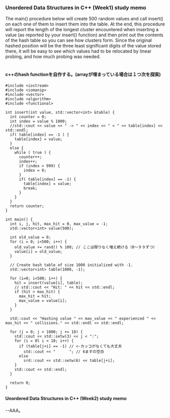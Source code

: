 ### Unordered Data Structures in C++ (Week1) study memo
The main() procedure below will create 500 random values and call insert() on each one of them to insert them into the table. At the end, this procedure will report the length of the longest cluster encountered when inserting a value (as reported by your insert() function) and then print out the contents of the hash table so you can see how clusters form. Since the original hashed position will be the three least significant digits of the value stored there, it will be easy to see which values had to be relocated by linear probing, and how much probing was needed.<br>
<br>
#### c++のhash functionを自作する。(arrayが埋まっている場合は１つ次を探索)
```
#include <iostream>
#include <iomanip>
#include <vector>
#include <algorithm>
#include <functional>

int insert(int value, std::vector<int> &table) {
  int counter = 0;
  int index = value % 1000;
  //std::cout << value << " -> " << index << " < " << table[index] << std::endl;
  if( table[index] == -1 ) {
    table[index] = value;
  }
  else {
    while ( true ) {
      counter++;
      index++;
      if (index > 999) {
        index = 0;
      }
      if( table[index] == -1) {
        table[index] = value;
        break;
      }
    }
  }
  return counter;
}

int main() {
  int i, j, hit, max_hit = 0, max_value = -1;
  std::vector<int> value(500);
  
  int old_value = 0;
  for (i = 0; i<500; i++) {
    old_value += rand() % 100; // ここは限りなく増え続ける（0〜９９ずつ）
    value[i] = old_value;
  }

  // Create hash table of size 1000 initialized with -1.
  std::vector<int> table(1000, -1);
  
  for (i=0; i<500; i++) {
    hit = insert(value[i], table);
    // std::cout << "Hit: " << hit << std::endl;
    if (hit > max_hit) {
      max_hit = hit;
      max_value = value[i];
    }
  }
  
  std::cout << "Hashing value " << max_value << " experienced " << max_hit << " collisions." << std::endl << std::endl;
  
  for (j = 0; j < 1000; j += 10) {
    std::cout << std::setw(3) << j < ":";
    for (i = 0l i < 10; i++) {
      if (table[j+i] == -1) // <-カッコがなくても大丈夫
        std::cout << "      "; // 6ますの空白
      else
        srd::cout << std::setw(6) << table[j+i];
    }
    std::cout << std::endl;
  }
  
  return 0;
}
```

#### Unordered Data Structures in C++ (Week2) study memo
--AAA。

```

```
